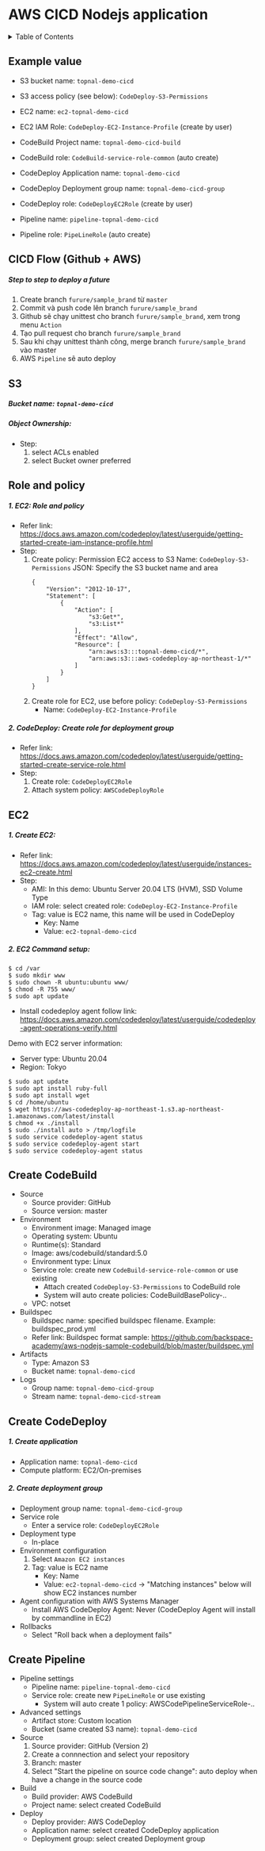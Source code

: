 # AWS CICD Nodejs application

<!-- TABLE OF CONTENTS -->
<details>
  <summary>Table of Contents</summary>
  <ol>
    <li><a href="#cicd-flow-github-aws)">CICD Flow (Github + AWS)</a></li>
    <li><a href="#example-value">Example value</a></li>
    <li><a href="#s3">S3</a></li>
    <li><a href="#role-and-policy">Role and policy</a></li>
    <li><a href="#ec2">EC2</a></li>
    <li><a href="#create-codebuild">Create CodeBuild</a></li>
    <li><a href="#create-codedeploy">Create CodeDeploy</a></li>
    <li><a href="#create-pipeline">Create Pipeline</a></li>
  </ol>
</details>


## Example value
- S3 bucket name: `topnal-demo-cicd`
- S3 access policy (see below): `CodeDeploy-S3-Permissions`


- EC2 name: `ec2-topnal-demo-cicd`
- EC2 IAM Role: `CodeDeploy-EC2-Instance-Profile` (create by user)


- CodeBuild Project name: `topnal-demo-cicd-build`
- CodeBuild role: `CodeBuild-service-role-common` (auto create)


- CodeDeploy Application name: `topnal-demo-cicd`
- CodeDeploy Deployment group name: `topnal-demo-cicd-group`
- CodeDeploy role: `CodeDeployEC2Role`  (create by user)


- Pipeline name: `pipeline-topnal-demo-cicd`
- Pipeline role: `PipeLineRole` (auto create)


## CICD Flow (Github + AWS)
##### Step to step to deploy a future
1. Create branch `furure/sample_brand` từ `master`
2. Commit và push code lên branch `furure/sample_brand`
3. Github sẽ chạy unittest cho branch `furure/sample_brand`, xem trong menu `Action`
4. Tạo pull request cho branch `furure/sample_brand`
5. Sau khi chạy unittest thành công, merge branch `furure/sample_brand` vào master
6. AWS `Pipeline` sẽ auto deploy


## S3
##### Bucket name: `topnal-demo-cicd`
##### Object Ownership:
- Step:
    1. select ACLs enabled
    2. select Bucket owner preferred

## Role and policy
##### 1. EC2: Role and policy
- Refer link: https://docs.aws.amazon.com/codedeploy/latest/userguide/getting-started-create-iam-instance-profile.html
- Step: 
    1. Create policy: Permission EC2 access to S3
        Name: `CodeDeploy-S3-Permissions`
        JSON: Specify the S3 bucket name and area
        ```
        {
            "Version": "2012-10-17",
            "Statement": [
                {
                    "Action": [
                        "s3:Get*",
                        "s3:List*"
                    ],
                    "Effect": "Allow",
                    "Resource": [
                        "arn:aws:s3:::topnal-demo-cicd/*",
                        "arn:aws:s3:::aws-codedeploy-ap-northeast-1/*"
                    ]
                }
            ]
        }
       ```
    2. Create role for EC2, use before policy: `CodeDeploy-S3-Permissions`
        - Name: `CodeDeploy-EC2-Instance-Profile`

##### 2. CodeDeploy: Create role for deployment group
- Refer link: https://docs.aws.amazon.com/codedeploy/latest/userguide/getting-started-create-service-role.html
- Step: 
    1. Create role: `CodeDeployEC2Role`
    2. Attach system policy: `AWSCodeDeployRole`
		


## EC2
##### 1. Create EC2:
- Refer link: https://docs.aws.amazon.com/codedeploy/latest/userguide/instances-ec2-create.html
- Step: 
    - AMI: In this demo: Ubuntu Server 20.04 LTS (HVM), SSD Volume Type
    - IAM role: select created role: `CodeDeploy-EC2-Instance-Profile`
    - Tag: value is EC2 name, this name will be used in CodeDeploy
        - Key: Name
        - Value: `ec2-topnal-demo-cicd`
			
			
##### 2. EC2 Command setup:
```
$ cd /var
$ sudo mkdir www
$ sudo chown -R ubuntu:ubuntu www/
$ chmod -R 755 www/
$ sudo apt update
```
- Install codedeploy agent follow link: https://docs.aws.amazon.com/codedeploy/latest/userguide/codedeploy-agent-operations-verify.html

Demo with EC2 server information:
- Server type: Ubuntu 20.04
- Region: Tokyo

```
$ sudo apt update
$ sudo apt install ruby-full
$ sudo apt install wget
$ cd /home/ubuntu
$ wget https://aws-codedeploy-ap-northeast-1.s3.ap-northeast-1.amazonaws.com/latest/install
$ chmod +x ./install
$ sudo ./install auto > /tmp/logfile
$ sudo service codedeploy-agent status
$ sudo service codedeploy-agent start
$ sudo service codedeploy-agent status
```

## Create CodeBuild
- Source
    - Source provider: GitHub
    - Source version: master
- Environment
    - Environment image: Managed image
    - Operating system: Ubuntu
    - Runtime(s): Standard
    - Image: aws/codebuild/standard:5.0
    - Environment type: Linux
    - Service role: create new `CodeBuild-service-role-common` or use existing
        - Attach created `CodeDeploy-S3-Permissions` to CodeBuild role
        - System will auto create policies: CodeBuildBasePolicy-..
    - VPC: notset
- Buildspec
    - Buildspec name: specified buildspec filename. Example: buildspec_prod.yml
    - Refer link: Buildspec format sample: https://github.com/backspace-academy/aws-nodejs-sample-codebuild/blob/master/buildspec.yml
- Artifacts
    - Type: Amazon S3
    - Bucket name: `topnal-demo-cicd`
- Logs
    - Group name: `topnal-demo-cicd-group`
    - Stream name: `topnal-demo-cicd-stream`
	


## Create CodeDeploy
##### 1. Create application
- Application name: `topnal-demo-cicd`
- Compute platform: EC2/On-premises
			
##### 2. Create deployment group
- Deployment group name: `topnal-demo-cicd-group`
- Service role
    - Enter a service role: `CodeDeployEC2Role`
- Deployment type
    - In-place
- Environment configuration
    1. Select `Amazon EC2 instances`
    2. Tag: value is EC2 name
        - Key: Name
        - Value: `ec2-topnal-demo-cicd`
        -> "Matching instances" below will show EC2 instances number
- Agent configuration with AWS Systems Manager
    - Install AWS CodeDeploy Agent: Never (CodeDeploy Agent will install by commandline in EC2)
- Rollbacks
    - Select "Roll back when a deployment fails"

	
	
## Create Pipeline
- Pipeline settings
    - Pipeline name: `pipeline-topnal-demo-cicd`
    - Service role: create new `PipeLineRole` or use existing
        - System will auto create 1 policy: AWSCodePipelineServiceRole-..
- Advanced settings
    - Artifact store: Custom location
    - Bucket (same created S3 name): `topnal-demo-cicd`
- Source
    1. Source provider: GitHub (Version 2)
    2. Create a connnection and select your repository
    3. Branch: master
    4. Select "Start the pipeline on source code change": auto deploy when have a change in the source code
- Build
    - Build provider: AWS CodeBuild
    - Project name: select created CodeBuild
- Deploy
    - Deploy provider: AWS CodeDeploy
    - Application name: select created CodeDeploy application
    - Deployment group: select created Deployment group
